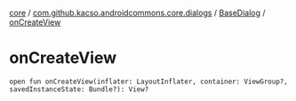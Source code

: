 [core](../../index.md) / [com.github.kacso.androidcommons.core.dialogs](../index.md) / [BaseDialog](index.md) / [onCreateView](./on-create-view.md)

# onCreateView

`open fun onCreateView(inflater: LayoutInflater, container: ViewGroup?, savedInstanceState: Bundle?): View?`